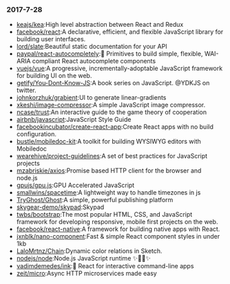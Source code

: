 ### 2017-7-28 
* [keajs/kea](https://github.com//keajs/kea):High level abstraction between React and Redux 
* [facebook/react](https://github.com//facebook/react):A declarative, efficient, and flexible JavaScript library for building user interfaces. 
* [lord/slate](https://github.com//lord/slate):Beautiful static documentation for your API 
* [paypal/react-autocompletely](https://github.com//paypal/react-autocompletely):🔮 Primitives to build simple, flexible, WAI-ARIA compliant React autocomplete components 
* [vuejs/vue](https://github.com//vuejs/vue):A progressive, incrementally-adoptable JavaScript framework for building UI on the web. 
* [getify/You-Dont-Know-JS](https://github.com//getify/You-Dont-Know-JS):A book series on JavaScript. @YDKJS on twitter. 
* [johnkorzhuk/grabient](https://github.com//johnkorzhuk/grabient):UI to generate linear-gradients 
* [xkeshi/image-compressor](https://github.com//xkeshi/image-compressor):A simple JavaScript image compressor. 
* [ncase/trust](https://github.com//ncase/trust):An interactive guide to the game theory of cooperation 
* [airbnb/javascript](https://github.com//airbnb/javascript):JavaScript Style Guide 
* [facebookincubator/create-react-app](https://github.com//facebookincubator/create-react-app):Create React apps with no build configuration. 
* [bustle/mobiledoc-kit](https://github.com//bustle/mobiledoc-kit):A toolkit for building WYSIWYG editors with Mobiledoc 
* [wearehive/project-guidelines](https://github.com//wearehive/project-guidelines):A set of best practices for JavaScript projects 
* [mzabriskie/axios](https://github.com//mzabriskie/axios):Promise based HTTP client for the browser and node.js 
* [gpujs/gpu.js](https://github.com//gpujs/gpu.js):GPU Accelerated JavaScript 
* [smallwins/spacetime](https://github.com//smallwins/spacetime):A lightweight way to handle timezones in js 
* [TryGhost/Ghost](https://github.com//TryGhost/Ghost):A simple, powerful publishing platform 
* [skygear-demo/skypad](https://github.com//skygear-demo/skypad):Skypad 
* [twbs/bootstrap](https://github.com//twbs/bootstrap):The most popular HTML, CSS, and JavaScript framework for developing responsive, mobile first projects on the web. 
* [facebook/react-native](https://github.com//facebook/react-native):A framework for building native apps with React. 
* [jxnblk/nano-component](https://github.com//jxnblk/nano-component):Fast & simple React component styles in under 1kb 
* [LaloMrtnz/Chain](https://github.com//LaloMrtnz/Chain):Dynamic color relations in Sketch. 
* [nodejs/node](https://github.com//nodejs/node):Node.js JavaScript runtime ✨🐢🚀✨ 
* [vadimdemedes/ink](https://github.com//vadimdemedes/ink):🌈 React for interactive command-line apps 
* [zeit/micro](https://github.com//zeit/micro):Async HTTP microservices made easy 
